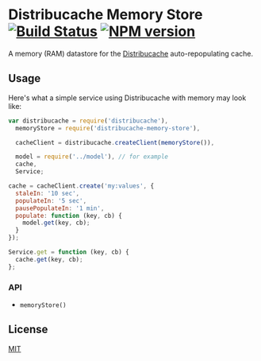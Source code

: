 # Distribucache Memory Store [![Build Status](https://secure.travis-ci.org/areusjs/distribucache-memory-store.png)](http://travis-ci.org/areusjs/distribucache-memory-store) [![NPM version](https://badge.fury.io/js/distribucache-memory-store.svg)](http://badge.fury.io/js/distribucache-memory-store)

A memory (RAM) datastore for the [Distribucache](https://github.com/areusjs/distribucache) auto-repopulating cache.


## Usage

Here's what a simple service using Distribucache with memory may look like:

```js
var distribucache = require('distribucache'),
  memoryStore = require('distribucache-memory-store'),

  cacheClient = distribucache.createClient(memoryStore()),

  model = require('../model'), // for example
  cache,
  Service;

cache = cacheClient.create('my:values', {
  staleIn: '10 sec',
  populateIn: '5 sec',
  pausePopulateIn: '1 min',
  populate: function (key, cb) {
    model.get(key, cb);
  }
});

Service.get = function (key, cb) {
  cache.get(key, cb);
};
```


### API

  - `memoryStore()`


## License

[MIT](/LICENSE)

